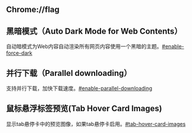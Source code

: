 ## Chrome://flag

## 黑暗模式（Auto Dark Mode for Web Contents）

自动暗模式为Web内容自动渲染所有网页内容使用一个黑暗的主题。[#enable-force-dark](chrome://flags/#enable-force-dark)

## 并行下载（Parallel downloading）

支持并行下载，加快下载速度。[#enable-parallel-downloading](chrome://flags/#enable-parallel-downloading)

## 鼠标悬浮标签预览(Tab Hover Card Images)

显示tab悬停卡中的预览图像，如果tab悬停卡启用。[#tab-hover-card-images](chrome://flags/#tab-hover-card-images)

